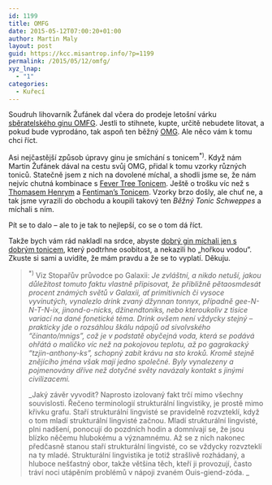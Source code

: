 ```yaml
---
id: 1199
title: OMFG
date: 2015-05-12T07:00:20+01:00
author: Martin Maly
layout: post
guid: https://kcc.misantrop.info/?p=1199
permalink: /2015/05/12/omfg/
xyz_lnap:
  - "1"
categories:
  - Kuřecí
---
```

Soudruh lihovarník Žufánek dal včera do prodeje letošní várku [sběratelského ginu OMFG](https://www.lepsinalada.cz/458-omfg-oh-my-f-gin/?p=2447). Jestli to stihnete, kupte, určitě nebudete litovat, a pokud bude vyprodáno, tak aspoň ten běžný [OMG](https://www.lepsinalada.cz/460-omg-oh-my-gin-decovka/?p=2447). Ale něco vám k tomu chci říct.

Asi nejčastější způsob úpravy ginu je smíchání s tonicem<sup>*)</sup>. Když nám Martin Žufánek dával na cestu svůj OMG, přidal k tomu vzorky různých toniců. Statečně jsem z nich na dovolené míchal, a shodli jsme se, že nám nejvíc chutná kombinace s [Fever Tree Tonicem](https://www.lepsinalada.cz/456-fever-tree-indian-tonic-water/?p=2447). Ještě o trošku víc než s [Thomasem Henrym](https://www.lepsinalada.cz/453-thomas-henry-tonic/?p=2447) a [Fentiman&#8217;s Tonicem](https://fentimans.cz/fentimans-produkty/). Vzorky brzo došly, ale chuť ne, a tak jsme vyrazili do obchodu a koupili takový ten _Běžný Tonic Schweppes_ a míchali s ním.

Pít se to dalo &#8211; ale to je tak to nejlepší, co se o tom dá říct.

Takže bych vám rád nakladl na srdce, abyste [dobrý gin míchali jen s dobrým tonicem](https://www.lepsinalada.cz/451-omg-gin-tonic-menu/?p=2447), který podtrhne osobitost, a nekazili ho &#8222;hořkou vodou&#8220;. Zkuste si sami a uvidíte, že mám pravdu a že se to vyplatí. Děkuju.

> <sup>*)</sup> Viz Stopařův průvodce po Galaxii: _Je zvláštní, a nikdo netuší, jakou důležitost tomuto faktu vlastně připisovat, že přibližně pětaosmdesát procent známých světů v Galaxii, ať primitivních či vysoce vyvinutých, vynalezlo drink zvaný džynnan tonnyx, případně gee-N-N-T-N-ix, jinond-o-nicks, džinendtoniks, nebo kteroukoliv z tisíce variací na dané fonetické téma. Drink ovšem není vždycky stejný &#8211; prakticky jde o rozsáhlou škálu nápojů od sivolvského “činanto/mnigs”, což je v podstatě obyčejná voda, která se podává ohřátá o maličko víc než na pokojovou teplotu, až po gagrakacký “tzjin-anthony-ks”, schopný zabít krávu na sto kroků. Kromě stejně znějícího jména však mají jedno společné. Byly vynalezeny a pojmenovány dříve než dotyčné světy navázaly kontakt s jinými civilizacemi._ 
> 
> _Jaký závěr vyvodit? Naprosto izolovaný fakt trčí mimo všechny souvislosti. Řečeno terminologií strukturální lingvistiky, je prostě mimo křivku grafu. Staří strukturální lingvisté se pravidelně rozvzteklí, když o tom mladí strukturální lingvisté začnou. Mladí strukturální lingvisté, plni nadšení, ponocují do pozdních hodin a domnívají se, že jsou blízko něčemu hlubokému a významnému. Až se z nich nakonec předčasně stanou staří strukturální lingvisté, co se vždycky rozvzteklí na ty mladé. Strukturální lingvistika je totiž strašlivě rozhádaný, a hluboce nešťastný obor, takže většina těch, kteří ji provozují, často tráví noci utápěním problémů v nápoji zvaném Ouis-giend-zóda. _
